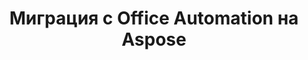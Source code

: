 ---
title: "Миграция с Office Automation на Aspose"
url: /ru/java/migration-from-office-automation-to-aspose/
weight: 190
type: docs
---